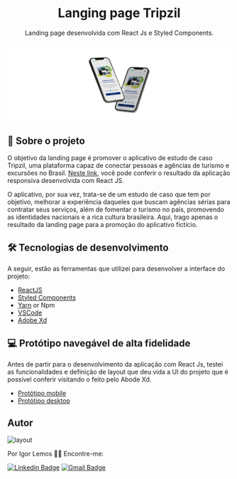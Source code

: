 

<h1 align="center"> 
 Langing page Tripzil
</h1>

<p align="center"> Landing page desenvolvida com React Js e Styled Components. </p>


![](https://github.com/Igorlemos99/Tripzil-landing-page/blob/main/Celulares_img.png)


## 🚀 Sobre o projeto
O objetivo da landing page é promover o aplicativo de estudo de caso Tripzil, uma plataforma capaz de conectar pessoas e agências de turismo e excursões no Brasil. [Neste link](https://tripzil.vercel.app/), você pode conferir o resultado da aplicação responsiva desenvolvida com React JS.

O aplicativo, por sua vez, trata-se de um estudo de caso que tem por objetivo, melhorar a experiência daqueles que buscam agências sérias para contratar seus serviços, além de fomentar o turismo no país, promovendo as identidades nacionais e a rica cultura brasileira. Aqui, trago apenas o resultado da landing page para a promoção do aplicativo fictício.

## 🛠 Tecnologias de desenvolvimento

A seguir, estão as ferramentas que utilizei para desenvolver a interface do projeto:

- [ReactJS](https://reactjs.org)
- [Styled Components](https://styled-components.com/)
- [Yarn](https://yarnpkg.com) or Npm
- [VSCode](https://code.visualstudio.com)
- [Adobe Xd](https://www.adobe.com/br/products/xd.html)

## 💻 Protótipo navegável de alta fidelidade 

Antes de partir para o desenvolvimento da aplicação com React Js, testei as funcionalidades e definição de layout que deu vida a UI do projeto que é possível conferir visitando o feito pelo Abode Xd.

- [Protótipo mobile](https://xd.adobe.com/view/946eaa3a-3b9f-48a2-7b04-441fe5b7a1e2-e25f/)
- [Protótipo desktop](https://tripzil.vercel.app/)


<h2 id="autor"> Autor </h2>
<img width="200" border-radius="150px" height="auto" alt="layout"
    title="Igior" src="https://media-exp1.licdn.com/dms/image/C4D03AQF6PnfKmfwi1w/profile-displayphoto-shrink_200_200/0/1603248583553?e=1620259200&v=beta&t=A9gOuU7EqFVPbt_HNI2-W98eUFHBH50HdKqnf3UHNXM"/>

Por Igor Lemos 👋🏽 Encontre-me:

[![Linkedin Badge](https://img.shields.io/badge/-igorlemos-blue?style=flat-square&logo=Linkedin&logoColor=white&link=https://www.linkedin.com/in/igor-lemos-19b522156/)](https://www.linkedin.com/in/igor-lemos-19b522156/)
[![Gmail Badge](https://img.shields.io/badge/-matheusjesusigor@gmail.com-c14438?style=flat-square&logo=Gmail&logoColor=white&link=mailto:matheusjesusigor@gmail.com)](mailto:matheusjesusigor@gmail.com)

